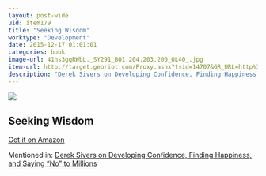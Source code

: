 ```yaml
---
layout: post-wide
uid: item179
title: "Seeking Wisdom"
worktype: "Development"
date: 2015-12-17 01:01:01
categories: book
image-url: 41hs3gqRWbL._SY291_BO1,204,203,200_QL40_.jpg
item-url: http://target.georiot.com/Proxy.ashx?tsid=14707&GR_URL=http%3A%2F%2Fwww.amazon.com%2FSeeking-Wisdom-Darwin-Munger-Edition%2Fdp%2F1578644283%2F
description: "Derek Sivers on Developing Confidence, Finding Happiness, and Saying “No” to Millions"
---
```

<a href="http://target.georiot.com/Proxy.ashx?tsid=14707&GR_URL=http%3A%2F%2Fwww.amazon.com%2FSeeking-Wisdom-Darwin-Munger-Edition%2Fdp%2F1578644283%2F" target="blank"><img src="../../../../img/thumbs/41hs3gqRWbL._SY291_BO1,204,203,200_QL40_.jpg" class="prod-img"></a>
<h2>Seeking Wisdom</h2>
<p><a href="http://target.georiot.com/Proxy.ashx?tsid=14707&GR_URL=http%3A%2F%2Fwww.amazon.com%2FSeeking-Wisdom-Darwin-Munger-Edition%2Fdp%2F1578644283%2F" target="blank">Get it on Amazon</a><p>
<p>Mentioned in: <a href="http://fourhourworkweek.com/2015/12/14/derek-sivers-on-developing-confidence-finding-happiness-and-saying-no-to-millions/" target="blank">Derek Sivers on Developing Confidence, Finding Happiness, and Saying “No” to Millions</a></p>
